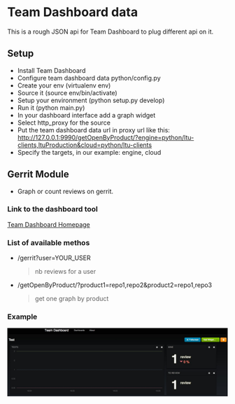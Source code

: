 # Team Dashboard data

This is a rough JSON api for Team Dashboard to plug different api on it.

## Setup

+ Install Team Dashboard
+ Configure team dashboard data python/config.py
+ Create your env (virtualenv env)
+ Source it (source env/bin/activate)
+ Setup your environment (python setup.py develop)
+ Run it (python main.py)
+ In your dashboard interface add a graph widget
+ Select http_proxy for the source
+ Put the team dashboard data url in proxy url like this: http://127.0.0.1:9990/getOpenByProduct/?engine=python/ltu-clients,ltuProduction&cloud=python/ltu-clients
+ Specify the targets, in our example: engine, cloud

## Gerrit Module

+ Graph or count reviews on gerrit.


### Link to the dashboard tool

[Team Dashboard Homepage](http://fdietz.github.io/team_dashboard/)


### List of available methos

*   /gerrit?user=YOUR_USER
    > nb reviews for a user
*   /getOpenByProduct/?product1=repo1,repo2&product2=repo1,repo3
    > get one graph by product

### Example
![Alt text](/images/gerrit_example.jpg)

